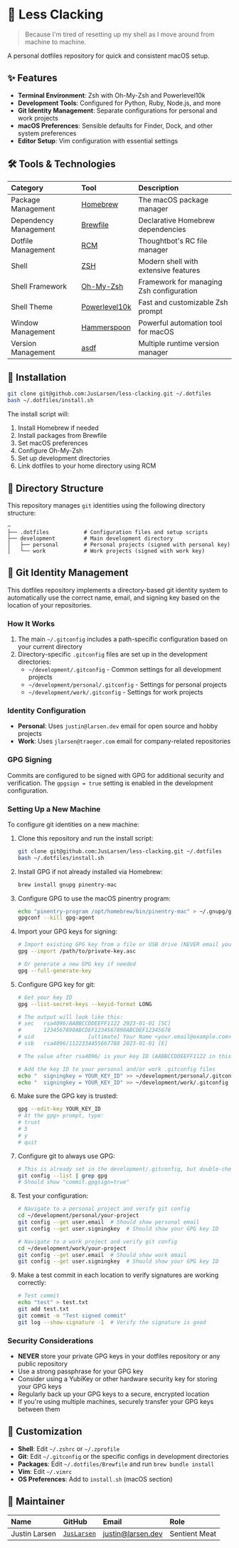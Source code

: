 # 🧰 Less Clacking

> Because I'm tired of resetting up my shell as I move around from machine to machine.

A personal dotfiles repository for quick and consistent macOS setup.

## ✨ Features

- **Terminal Environment**: Zsh with Oh-My-Zsh and Powerlevel10k
- **Development Tools**: Configured for Python, Ruby, Node.js, and more
- **Git Identity Management**: Separate configurations for personal and work projects
- **macOS Preferences**: Sensible defaults for Finder, Dock, and other system preferences
- **Editor Setup**: Vim configuration with essential settings

## 🛠️ Tools & Technologies

| Category | Tool | Description |
|:---------|:-----|:------------|
| Package Management | [Homebrew](https://brew.sh/) | The macOS package manager |
| Dependency Management | [Brewfile](https://thoughtbot.com/blog/brewfile-a-gemfile-but-for-homebrew) | Declarative Homebrew dependencies |
| Dotfile Management | [RCM](https://github.com/thoughtbot/rcm) | Thoughtbot's RC file manager |
| Shell | [ZSH](http://www.zsh.org/) | Modern shell with extensive features |
| Shell Framework | [Oh-My-Zsh](https://ohmyz.sh/) | Framework for managing Zsh configuration |
| Shell Theme | [Powerlevel10k](https://github.com/romkatv/powerlevel10k) | Fast and customizable Zsh prompt |
| Window Management | [Hammerspoon](https://www.hammerspoon.org/) | Powerful automation tool for macOS |
| Version Management | [asdf](https://asdf-vm.com/) | Multiple runtime version manager |

## 🚀 Installation

```bash
git clone git@github.com:JusLarsen/less-clacking.git ~/.dotfiles
bash ~/.dotfiles/install.sh
```

The install script will:
1. Install Homebrew if needed
2. Install packages from Brewfile
3. Set macOS preferences
4. Configure Oh-My-Zsh
5. Set up development directories
6. Link dotfiles to your home directory using RCM

## 📂 Directory Structure

This repository manages `git` identities using the following directory structure:

```
~
├── .dotfiles           # Configuration files and setup scripts
├── development         # Main development directory
│   ├── personal        # Personal projects (signed with personal key)
│   └── work            # Work projects (signed with work key)
```

## 🔑 Git Identity Management

This dotfiles repository implements a directory-based git identity system to automatically use the correct name, email, and signing key based on the location of your repositories.

### How It Works

1. The main `~/.gitconfig` includes a path-specific configuration based on your current directory
2. Directory-specific `.gitconfig` files are set up in the development directories:
   - `~/development/.gitconfig` - Common settings for all development projects
   - `~/development/personal/.gitconfig` - Settings for personal projects
   - `~/development/work/.gitconfig` - Settings for work projects

### Identity Configuration

- **Personal**: Uses `justin@larsen.dev` email for open source and hobby projects
- **Work**: Uses `jlarsen@traeger.com` email for company-related repositories

### GPG Signing

Commits are configured to be signed with GPG for additional security and verification. The `gpgsign = true` setting is enabled in the development configuration.

### Setting Up a New Machine

To configure git identities on a new machine:

1. Clone this repository and run the install script:
   ```bash
   git clone git@github.com:JusLarsen/less-clacking.git ~/.dotfiles
   bash ~/.dotfiles/install.sh
   ```

2. Install GPG if not already installed via Homebrew:
   ```bash
   brew install gnupg pinentry-mac
   ```

3. Configure GPG to use the macOS pinentry program:
   ```bash
   echo "pinentry-program /opt/homebrew/bin/pinentry-mac" > ~/.gnupg/gpg-agent.conf
   gpgconf --kill gpg-agent
   ```

4. Import your GPG keys for signing:
   ```bash
   # Import existing GPG key from a file or USB drive (NEVER email your private key)
   gpg --import /path/to/private-key.asc
   
   # Or generate a new GPG key if needed
   gpg --full-generate-key
   ```

5. Configure GPG key for git:
   ```bash
   # Get your key ID
   gpg --list-secret-keys --keyid-format LONG
   
   # The output will look like this:
   # sec   rsa4096/AABBCCDDEEFF1122 2023-01-01 [SC]
   #       1234567890ABCDEF1234567890ABCDEF12345678
   # uid                 [ultimate] Your Name <your.email@example.com>
   # ssb   rsa4096/1122334455667788 2023-01-01 [E]
   
   # The value after rsa4096/ is your key ID (AABBCCDDEEFF1122 in this example)
   
   # Add the key ID to your personal and/or work .gitconfig files
   echo "  signingkey = YOUR_KEY_ID" >> ~/development/personal/.gitconfig
   echo "  signingkey = YOUR_KEY_ID" >> ~/development/work/.gitconfig
   ```

6. Make sure the GPG key is trusted:
   ```bash
   gpg --edit-key YOUR_KEY_ID
   # At the gpg> prompt, type:
   # trust
   # 5
   # y
   # quit
   ```

7. Configure git to always use GPG:
   ```bash
   # This is already set in the development/.gitconfig, but double-check:
   git config --list | grep gpg
   # Should show "commit.gpgsign=true"
   ```

8. Test your configuration:
   ```bash
   # Navigate to a personal project and verify git config
   cd ~/development/personal/your-project
   git config --get user.email  # Should show personal email
   git config --get user.signingkey  # Should show your GPG key ID
   
   # Navigate to a work project and verify git config
   cd ~/development/work/your-project
   git config --get user.email  # Should show work email
   git config --get user.signingkey  # Should show your GPG key ID
   ```

9. Make a test commit in each location to verify signatures are working correctly:
   ```bash
   # Test commit
   echo "test" > test.txt
   git add test.txt
   git commit -m "Test signed commit"
   git log --show-signature -1  # Verify the signature is good
   ```

### Security Considerations

- **NEVER** store your private GPG keys in your dotfiles repository or any public repository
- Use a strong passphrase for your GPG key
- Consider using a YubiKey or other hardware security key for storing your GPG keys
- Regularly back up your GPG keys to a secure, encrypted location
- If you're using multiple machines, securely transfer your GPG keys between them

## 🧠 Customization

- **Shell**: Edit `~/.zshrc` or `~/.zprofile`
- **Git**: Edit `~/.gitconfig` or the specific configs in development directories
- **Packages**: Edit `~/.dotfiles/Brewfile` and run `brew bundle install`
- **Vim**: Edit `~/.vimrc`
- **OS Preferences**: Add to `install.sh` (macOS section)

## 👤 Maintainer

| Name | GitHub | Email | Role |
|:-----|:-------|:------|:-----|
| Justin Larsen | [`JusLarsen`](https://github.com/JusLarsen) | [justin@larsen.dev](mailto://justin@larsen.dev) | Sentient Meat |